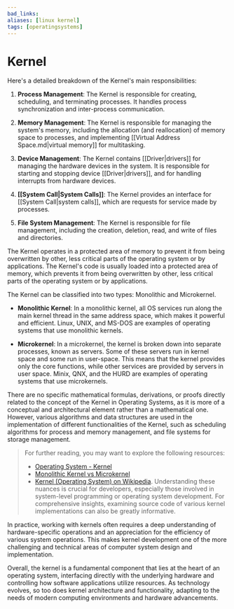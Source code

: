 ```yaml
---
bad_links:
aliases: [linux kernel]
tags: [operatingsystems]
---
```

# Kernel

Here's a detailed breakdown of the Kernel's main responsibilities:

1. **Process Management**: The Kernel is responsible for creating, scheduling, and terminating processes. It handles process synchronization and inter-process communication.

2. **Memory Management**: The Kernel is responsible for managing the system's memory, including the allocation (and reallocation) of memory space to processes, and implementing [[Virtual Address Space.md|virtual memory]] for multitasking.

3. **Device Management**: The Kernel contains [[Driver|drivers]] for managing the hardware devices in the system. It is responsible for starting and stopping device [[Driver|drivers]], and for handling interrupts from hardware devices.

4. **[[System Call|System Calls]]**: The Kernel provides an interface for [[System Call|system calls]], which are requests for service made by processes.

5. **File System Management**: The Kernel is responsible for file management, including the creation, deletion, read, and write of files and directories.

The Kernel operates in a protected area of memory to prevent it from being overwritten by other, less critical parts of the operating system or by applications. The Kernel's code is usually loaded into a protected area of memory, which prevents it from being overwritten by other, less critical parts of the operating system or by applications.

The Kernel can be classified into two types: Monolithic and Microkernel.

- **Monolithic Kernel**: In a monolithic kernel, all OS services run along the main kernel thread in the same address space, which makes it powerful and efficient. Linux, UNIX, and MS-DOS are examples of operating systems that use monolithic kernels.

- **Microkernel**: In a microkernel, the kernel is broken down into separate processes, known as servers. Some of these servers run in kernel space and some run in user-space. This means that the kernel provides only the core functions, while other services are provided by servers in user space. Minix, QNX, and the HURD are examples of operating systems that use microkernels.

There are no specific mathematical formulas, derivations, or proofs directly related to the concept of the Kernel in Operating Systems, as it is more of a conceptual and architectural element rather than a mathematical one. However, various algorithms and data structures are used in the implementation of different functionalities of the Kernel, such as scheduling algorithms for process and memory management, and file systems for storage management.

> For further reading, you may want to explore the following resources:
> - [Operating System - Kernel](https://www.google.com/search?q=Operating+System+-+Kernel)
> - [Monolithic Kernel vs Microkernel](https://www.google.com/search?q=Monolithic+Kernel+vs+Microkernel)
> - [Kernel (Operating System) on Wikipedia](https://www.google.com/search?q=Kernel+(Operating+System)+site:wikipedia.org). Understanding these nuances is crucial for developers, especially those involved in system-level programming or operating system development. For comprehensive insights, examining source code of various kernel implementations can also be greatly informative.

In practice, working with kernels often requires a deep understanding of hardware-specific operations and an appreciation for the efficiency of various system operations. This makes kernel development one of the more challenging and technical areas of computer system design and implementation.

Overall, the kernel is a fundamental component that lies at the heart of an operating system, interfacing directly with the underlying hardware and controlling how software applications utilize resources. As technology evolves, so too does kernel architecture and functionality, adapting to the needs of modern computing environments and hardware advancements.

